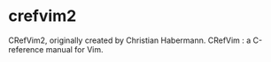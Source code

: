 # crefvim2
CRefVim2, originally created by Christian Habermann. CRefVim : a C-reference manual for Vim.
